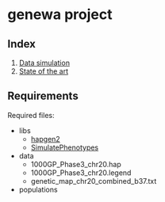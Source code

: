 # genewa project

## Index

1. [Data simulation](logbook/gwas_simulation.md)
2. [State of the art](logbook/sota.md)

## Requirements

Required files:

* libs
  * [hapgen2](https://mathgen.stats.ox.ac.uk/genetics_software/hapgen/hapgen2.html#Download_and_Compilation)
  * [SimulatePhenotypes](https://mathgen.stats.ox.ac.uk/genetics_software/hapgen/download/R_scripts/SimulatePhenotypes_1.0.tar.gz)
* data
  * 1000GP_Phase3_chr20.hap
  * 1000GP_Phase3_chr20.legend
  * genetic_map_chr20_combined_b37.txt
* populations
